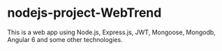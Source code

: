 # nodejs-project-WebTrend
This is a web app using Node.js, Express.js, JWT, Mongoose, Mongodb, Angular 6  and some other technologies.
